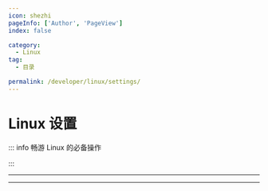 ```yaml
---
icon: shezhi
pageInfo: ['Author', 'PageView']
index: false

category:
  - Linux
tag:
  - 目录

permalink: /developer/linux/settings/
---
```


# Linux 设置

::: info 畅游 Linux 的必备操作

:::

---

<Catalog base='/developer/linux/settings/' />

---
